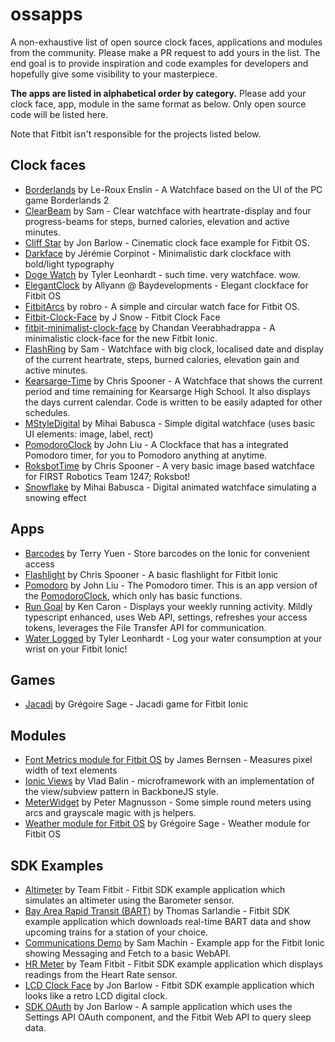# ossapps
A non-exhaustive list of open source clock faces, applications and modules from the community. Please make a PR request to add yours in the list. The end goal is to provide inspiration and code examples for developers and hopefully give some visibility to your masterpiece.

**The apps are listed in alphabetical order by category.** Please add your clock face, app, module in the same format as below. Only open source code will be listed here.

Note that Fitbit isn't responsible for the projects listed below.

## Clock faces
* [Borderlands](https://github.com/ViGouRCanberra/ionic-watchface-borderlands) by Le-Roux Enslin - A Watchface based on the UI of the PC game Borderlands 2
* [ClearBeam](https://gitlab.com/private-software/fitbit-clearbeam-watchface.git) by Sam - Clear watchface with heartrate-display and four progress-beams for steps, burned calories, elevation and active minutes.
* [Cliff Star](https://github.com/orviwan/fitbit-cliff-star-clock) by Jon Barlow - Cinematic clock face example for Fitbit OS.
* [Darkface](https://github.com/rootasjey/darkface) by Jérémie Corpinot - Minimalistic dark clockface with bold/light typography
* [Doge Watch](https://github.com/tylerl0706/DogeWatch-Fitbit) by Tyler Leonhardt - such time. very watchface. wow.
* [ElegantClock](https://github.com/baydevelopments/ElegantClock) by Allyann @ Baydevelopments - Elegant clockface for Fitbit OS
* [FitbitArcs](https://github.com/robro/FitbitArcs) by robro - A simple and circular watch face for Fitbit OS.
* [Fitbit-Clock-Face](https://github.com/j-snow/Fitbit-Clock-Face) by J Snow - Fitbit Clock Face
* [fitbit-minimalist-clock-face](https://github.com/chandanv89/fitbit-minimalist-clock-face) by Chandan Veerabhadrappa - A minimalistic clock-face for the new Fitbit Ionic.
* [FlashRing](https://gitlab.com/private-software/fitbit-flashring2-watchface.git) by Sam - Watchface with big clock, localised date and display of the current heartrate, steps, burned calories, elevation gain and active minutes.
* [Kearsarge-Time](https://github.com/cmspooner/Kearsarge-Time-for-Fitbit-Ionic) by Chris Spooner - A Watchface that shows the current period and time remaining for Kearsarge High School. It also displays the days current calendar. Code is written to be easily adapted for other schedules.
* [MStyleDigital](https://github.com/mihaibabusca/FitbitOS-MPowerClockface) by Mihai Babusca - Simple digital watchface (uses basic UI elements: image, label, rect)
* [PomodoroClock](https://github.com/johnliu55tw/PomodoroClock-Ionic) by John Liu - A Clockface that has a integrated Pomodoro timer, for you to Pomodoro anything at anytime.
* [RoksbotTime](https://github.com/cmspooner/RoksbotTime) by Chris Spooner - A very basic image based watchface for FIRST Robotics Team 1247; Roksbot!
* [Snowflake](https://github.com/mihaibabusca/FitbitOS-SnowflakeClockface) by Mihai Babusca - Digital animated watchface simulating a snowing effect

## Apps
* [Barcodes](https://github.com/tyuen/fitbit-barcodes-app) by Terry Yuen - Store barcodes on the Ionic for convenient access
* [Flashlight](https://github.com/cmspooner/Flashlight-App-for-FitBit-Ionic) by Chris Spooner - A basic flashlight for Fitbit Ionic
* [Pomodoro](https://github.com/johnliu55tw/Pomodoro-Ionic) by John Liu - The Pomodoro timer. This is an app version of the [PomodoroClock](https://github.com/johnliu55tw/PomodoroClock-Ionic), which only has basic functions.
* [Run Goal](https://github.com/kencaron/fitbit-os-run-goal-app) by Ken Caron - Displays your weekly running activity. Mildly typescript enhanced, uses Web API, settings, refreshes your access tokens, leverages the File Transfer API for communication.
* [Water Logged](https://github.com/tylerl0706/Water-Logged) by Tyler Leonhardt -  Log your water consumption at your wrist on your Fitbit Ionic!

## Games
* [Jacadi](https://github.com/gregoiresage/jacadi/) by Grégoire Sage - Jacadi game for Fitbit Ionic

## Modules
* [Font Metrics module for Fitbit OS](https://github.com/jamesb/ionic-font-metrics) by James Bernsen - Measures pixel width of text elements
* [Ionic Views](https://github.com/gaperton/ionic-views) by Vlad Balin - microframework with an implementation of the view/subview pattern in BackboneJS style.
* [MeterWidget](https://github.com/kmpm/fitbit-meter-widget) by Peter Magnusson - Some simple round meters using arcs and grayscale magic with js helpers.
* [Weather module for Fitbit OS](https://github.com/gregoiresage/fitbit-weather) by Grégoire Sage - Weather module for Fitbit OS

## SDK Examples
* [Altimeter](https://github.com/Fitbit/sdk-altimeter) by Team Fitbit - Fitbit SDK example application which simulates an altimeter using the Barometer sensor.
* [Bay Area Rapid Transit (BART)](https://github.com/Fitbit/sdk-bart) by Thomas Sarlandie - Fitbit SDK example application which downloads real-time BART data and show upcoming trains for a station of your choice.
* [Communications Demo](https://github.com/sammachin/Fitbit-MessageDemo) by Sam Machin - Example app for the Fitbit Ionic showing Messaging and Fetch to a basic WebAPI.
* [HR Meter](https://github.com/Fitbit/sdk-hr-meter) by Team Fitbit - Fitbit SDK example application which displays readings from the Heart Rate sensor.
* [LCD Clock Face](https://github.com/Fitbit/sdk-lcd-clock) by Jon Barlow - Fitbit SDK example application which looks like a retro LCD digital clock.
* [SDK OAuth](https://github.com/Fitbit/sdk-oauth) by Jon Barlow - A sample application which uses the Settings API OAuth component, and the Fitbit Web API to query sleep data.
